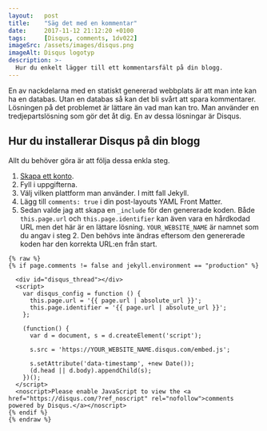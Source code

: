 ```yaml
---
layout:   post
title:    "Säg det med en kommentar"
date:     2017-11-12 21:12:20 +0100
tags:     [Disqus, comments, 1dv022]
imageSrc: /assets/images/disqus.png
imageAlt: Disqus logotyp
description: >-
  Hur du enkelt lägger till ett kommentarsfält på din blogg.
---
```

En av nackdelarna med en statiskt genererad webbplats är att man inte kan ha en databas. Utan en databas så kan det bli svårt att spara kommentarer. Lösningen på det problemet är lättare än vad man kan tro. Man använder en tredjepartslösning som gör det åt dig. En av dessa lösningar är Disqus.

## Hur du installerar Disqus på din blogg
Allt du behöver göra är att följa dessa enkla steg.

1. [Skapa ett konto](https://disqus.com/profile/signup/?next=/admin/create/).
2. Fyll i uppgifterna.
3. Välj vilken plattform man använder. I mitt fall Jekyll.
4. Lägg till `comments: true` i din post-layouts YAML Front Matter.
5. Sedan valde jag att skapa en `_include` för den genererade koden.
  Både `this.page.url` och `this.page.identifier` kan även vara en hårdkodad URL men det här är en lättare lösning. `YOUR_WEBSITE_NAME` är namnet som du angav i steg 2. Den behövs inte ändras eftersom den genererade koden har den korrekta URL:en från start.

```
{% raw %}
{% if page.comments != false and jekyll.environment == "production" %}

  <div id="disqus_thread"></div>
  <script>
    var disqus_config = function () {
      this.page.url = '{{ page.url | absolute_url }}';
      this.page.identifier = '{{ page.url | absolute_url }}';
    };

    (function() {
      var d = document, s = d.createElement('script');

      s.src = 'https://YOUR_WEBSITE_NAME.disqus.com/embed.js';

      s.setAttribute('data-timestamp', +new Date());
      (d.head || d.body).appendChild(s);
    })();
  </script>
  <noscript>Please enable JavaScript to view the <a href="https://disqus.com/?ref_noscript" rel="nofollow">comments powered by Disqus.</a></noscript>
{% endif %}
{% endraw %}
``` 